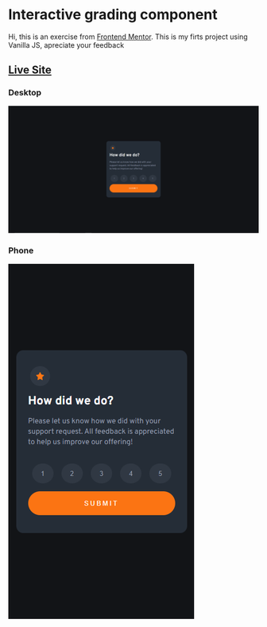# Interactive grading component
Hi, this is an exercise from [Frontend Mentor](https://www.frontendmentor.io/home). This is my firts project using Vanilla JS, apreciate your feedback    

## [Live Site](https://interactive-rating-component-orcin.vercel.app/)
  ### Desktop
  ![Desktop-Live](LiveSite/Desktop-View.png)
  ### Phone
  ![Desktop-Live](LiveSite/Phone-View.png)